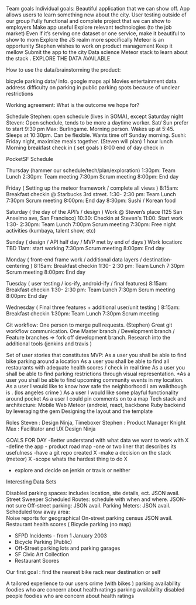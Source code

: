 Team goals
Individual goals:
Beautiful application that we can show off.
App allows users to learn something new about the city.
User testing outside of our group
Fully functional and complete project that we can show to employers
Make app useful
Explore relevant technologies (to the job market)
Even if it’s serving one dataset or one service, make it beautiful to show to mom
Explore the JS realm more specifically
Meteor is an opportunity
Stephen wishes to work on product management
Keep it mellow
Submit the app to the city
 Data science 
Meteor stack to learn about the stack . 
EXPLORE THE DATA AVAILABLE 

How to use the data/brainstorming the product:

bicycle parking data/ info.
google maps api
Movies entertainment data.
address difficulty on parking in public parking spots because of unclear restrictions

Working agreement:
What is the outcome we hope for?

Schedule
Stephen: open schedule (lives in SOMA), except Saturday night
Steven: Open schedule, tends to be more a daytime worker. Sat/ Sun prefer to start 9:30 pm
Max: Burlingame. Morning person. Wakes up at 5:45. Sleeps at 10:30pm. Can be flexible. Wants time off Sunday morning. 
Sushi: Friday night, maximize meals together. (Steven will plan)
1 hour lunch 
Morning breakfast check in ( set goals ) 
8:00 end of day check in 



PocketSF Schedule

Thursday (hammer our schedule/tech/plan/exploration)
1:30pm: Team Lunch
2:30pm: Team meeting
7:30pm Scrum meeting
8:00pm: End day

Friday ( Setting up the meteor framework / complete all views ) 
8:15am: Breakfast checkin @ Starbucks 3rd street. 
1:30- 2:30 pm: Team Lunch
7:30pm Scrum meeting
8:00pm: End day
8:30pm: Sushi / Korean food

Saturday ( the day of the API’s / design ) 
Work @ Steven’s place (125 San Anselmo ave, San Francisco)
10:30: Checkin at Steven's
11:00: Start work
1:30- 2:30pm: Team Lunch
7:00pm Scrum meeting
7:30pm: Free night activities (kumbaya, talent show, etc)

Sunday ( design / API half day / MVP met by end of days  ) 
Work location: TBD
11am: start working
7:30pm Scrum meeting
 8:00pm: End day

Monday ( front-end frame work / additional data layers / destination-centering ) 
8:15am: Breakfast checkin
1:30- 2:30 pm: Team Lunch
7:30pm Scrum meeting
8:00pm: End day

Tuesday ( user testing / ios-ify, android-ify / final features) 
8:15am: Breakfast checkin
1:30- 2:30 pm: Team Lunch
7:30pm Scrum meeting
8:00pm: End day

Wednesday ( Final three features + additional user/unit testing ) 
8:15am: Breakfast checkin
1:30pm: Team Lunch
7:30pm Scrum meeting

Git workflow:
One person to merge pull requests. (Stephen)
Great git workflow communication.
One Master branch / Development branch / Feature branches => fork off development branch.
Research into the additional tools (jenkins and travis )

Set of user stories that constitutes MVP:
As a user you shall be able to find bike parking around a location 
As a user you shall be able to find all restaurants with adequate health scores / check in real time 
As a user you shall be able to find parking restrictions through visual representation.
*As a user you shall be able to find upcoming community events in my location. 
As a user I would like to know how safe the neighborhood i am walkthough is .
(los angeles crime ) 
As a user I would like some playful  functionality around pocket 
As a user I could pin comments on to a map 
Tech stack and architecture:
Mobile 
Web
Meteor (android, react, 
backbone 
Ruby backend by leveraging the gem
Designing the layout and the template  

Roles
Steven : Design Ninja, Timeboxer
Stephen : Product Manager Knight 
Max : Facilitator and UX Design Ninja 

GOALS FOR DAY 
-Better understand with what data we want to work with X
-define the app 
	- product road map 
	-one or two liner that describes its usefulness 
-have a git repo created X
-make a decision on the stack (meteor) X
-scope whats the hardest thing to do X
- explore and decide on jenkin or travis or neither 


Interesting Data Sets

Disabled parking spaces: includes location, site details, ect. JSON avail.
Street Sweeper Scheduled Routes: schedule with when and where. JSON- not sure
Off-street parking: JSON avail.
Parking Meters:  JSON avail.
Scheduled tow away area:  
Noise reports for geographical 
On-street parking census JSON avail.
Restaurant health scores (
Bicycle parking (no map) 
- SFPD Incidents - from 1 January 2003
- Bicycle Parking (Public)
- Off-Street parking lots and parking garages
- SF Civic Art Collection
- Restaurant Scores




Our first goal : find the nearest bike rack near destination or self 

A tailored experience to our users 
crime (with bikes )
parking availability 
foodies who are concern about health ratings 
parking availability 
disabled people 
foodies who are concern about health ratings 





